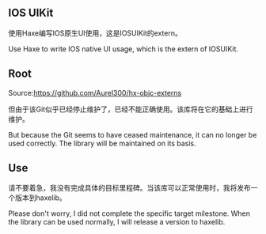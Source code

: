 ## IOS UIKit

使用Haxe编写IOS原生UI使用，这是IOSUIKit的extern。

Use Haxe to write IOS native UI usage, which is the extern of IOSUIKit.

## Root

Source:https://github.com/Aurel300/hx-objc-externs

但由于该Git似乎已经停止维护了，已经不能正确使用。该库将在它的基础上进行维护。

But because the Git seems to have ceased maintenance, it can no longer be used correctly. The library will be maintained on its basis.

## Use

请不要着急，我没有完成具体的目标里程碑。当该库可以正常使用时，我将发布一个版本到haxelib。

Please don't worry, I did not complete the specific target milestone. When the library can be used normally, I will release a version to haxelib.

